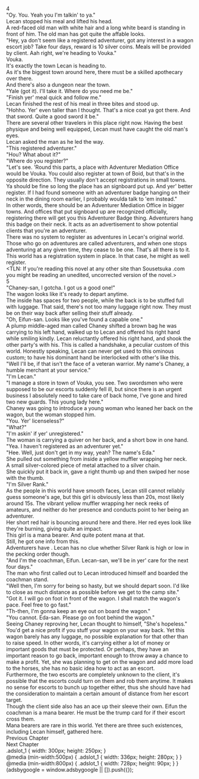 4<br/>
"Oy. You. Yeah you I'm talkin' to ya."<br/>
Lecan stopped his meal and lifted his head.<br/>
A red-faced old man with white hair and a long white beard is standing in front of him. The old man has got quite the affable looks.<br/>
"Hey, ya don't seem like a registered adventurer, got any interest in a wagon escort job? Take four days, reward is 10 silver coins. Meals will be provided by client. Aah right, we're heading to Vouka."<br/>
Vouka.<br/>
It's exactly the town Lecan is heading to.<br/>
As it's the biggest town around here, there must be a skilled apothecary over there.<br/>
And there's also a dungeon near the town.<br/>
"Yale (got it). I'll take it. Where do you need me be."<br/>
"Finish yer' meal quick and follow me."<br/>
Lecan finished the rest of his meal in three bites and stood up.<br/>
"Hohho. Yer' even taller than I thought. That's a nice coat ya got there. And that sword. Quite a good sword it be."<br/>
There are several other travelers in this place right now. Having the best physique and being well equipped, Lecan must have caught the old man's eyes.<br/>
Lecan asked the man as he led the way.<br/>
"This registered adventurer."<br/>
"Hou? What about it?"<br/>
"Where do you register?"<br/>
"Let's see. 'Round this parts, a place with Adventurer Mediation Office would be Vouka. You could also register at town of Boid, but that's in the opposite direction. They usually don't accept registrations in small towns. Ya should be fine so long the place has an <Adventurer Association> signboard put up. And yer' better register. If I had found someone with an adventurer badge hanging on their neck in the dining room earlier, I probably woulda talk to 'em instead."<br/>
In other words, there should be an Adventurer Mediation Office in bigger towns. And offices that put <Adventurer Association> signboard up are recognized officially, registering there will get you this Adventurer Badge thing. Adventurers hang this badge on their neck. It acts as an advertisement to show potential clients that you're an adventurer.<br/>
There was no system to register as adventures in Lecan's original world. Those who go on adventures are called adventurers, and when one stops adventuring at any given time, they cease to be one. That's all there is to it. This world has a registration system in place. In that case, he might as well register.<br/>
<TLN: If you're reading this novel at any other site than Sousetsuka .com you might be reading an unedited, uncorrected version of the novel.><br/>
5<br/>
"Chaney-san, I gotcha. I got us a good one!"<br/>
The wagon looks like it's ready to depart anytime.<br/>
The inside has spaces for two people, while the back is to be stuffed full with luggage. That said, there's not too many luggage right now. They must be on their way back after selling their stuff already.<br/>
"Oh, Eifun-san. Looks like you've found a capable one."<br/>
A plump middle-aged man called Chaney shifted a brown bag he was carrying to his left hand, walked up to Lecan and offered his right hand while smiling kindly. Lecan reluctantly offered his right hand, and shook the other party's with his. This is called a handshake, a peculiar custom of this world. Honestly speaking, Lecan can never get used to this ominous custom; to have his dominant hand be interlocked with other's like this.<br/>
"Well I'll be, if that isn't the face of a veteran warrior. My name's Chaney, a humble merchant at your service."<br/>
"I'm Lecan."<br/>
"I manage a store in town of Vouka, you see. Two swordsmen who were supposed to be our escorts suddenly fell ill, but since there is an urgent business I absolutely need to take care of back home, I've gone and hired two new guards. This young lady here."<br/>
Chaney was going to introduce a young woman who leaned her back on the wagon, but the woman stopped him.<br/>
"You. Yer' licenseless?"<br/>
"What?"<br/>
"I'm askin' if yer' unregistered."<br/>
The woman is carrying a quiver on her back, and a short bow in one hand.<br/>
"Yea. I haven't registered as an adventurer yet."<br/>
"Hee. Well, just don't get in my way, yeah? The name's Eda."<br/>
She pulled out something from inside a yellow muffler wrapping her neck.<br/>
A small silver-colored piece of metal attached to a silver chain.<br/>
She quickly put it back in, gave a right thumb up and then swiped her nose with the thumb.<br/>
"I'm Silver Rank."<br/>
As the people in this world have smooth faces, Lecan still cannot reliably guess someone's age, but this girl is obviously less than 20s, most likely around 15s. The vibrant yellow muffler wrapping her neck reeks of amateurs, and neither do her presence and conducts point to her being an adventurer.<br/>
Her short red hair is bouncing around here and there. Her red eyes look like they're burning, giving quite an impact.<br/>
This girl is a mana bearer. And quite potent mana at that.<br/>
Still, he got one info from this.<br/>
Adventurers have <Ranks>. Lecan has no clue whether Silver Rank is high or low in the pecking order though.<br/>
"And I'm the coachman, Eifun. Lecan-san, we'll be in yer' care for the next four days."<br/>
The man who first called out to Lecan introduced himself and boarded the coachman stand.<br/>
"Well then, I'm sorry for being so hasty, but we should depart soon. I'd like to close as much distance as possible before we get to the camp site."<br/>
"Got it. I will go on foot in front of the wagon. I shall match the wagon's pace. Feel free to go fast."<br/>
"Th-then, I'm gonna keep an eye out on board the wagon."<br/>
"You cannot. Eda-san. Please go on foot behind the wagon."<br/>
Seeing Chaney reproving her, Lecan thought to himself, "She's hopeless."<br/>
You'd get a nice profit if you stuff your wagon on your way back. Yet this wagon barely has any luggage, no possible explanation for that other than to raise speed. In other words, it's carrying either a lot of money or important goods that must be protected. Or perhaps, they have an important reason to go back, important enough to throw away a chance to make a profit. Yet, she was planning to get on the wagon and add more load to the horses, she has no basic idea how to act as an escort.<br/>
Furthermore, the two escorts are completely unknown to the client, it's possible that the escorts could turn on them and rob them anytime. It makes no sense for escorts to bunch up together either, thus she should have had the consideration to maintain a certain amount of distance from her escort target.<br/>
Though the client side also has an ace up their sleeve their own. Eifun the coachman is a mana bearer. He must be the trump card for if their escort cross them.<br/>
Mana bearers are rare in this world. Yet there are three such existences, including Lecan himself, gathered here.<br/>
Previous Chapter<br/>
Next Chapter <br/>
.adslot_1 { width: 300px; height: 250px; }<br/>
@media (min-width:500px) { .adslot_1 { width: 336px; height: 280px; } }<br/>
@media (min-width:800px) { .adslot_1 { width: 728px; height: 90px; } }<br/>
(adsbygoogle = window.adsbygoogle || []).push({});<br/>
